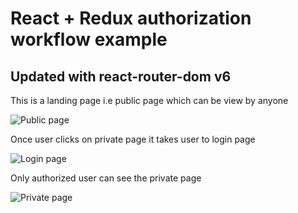 # React + Redux authorization workflow example

## Updated with react-router-dom v6

This is a landing page i.e public page which can be view by anyone

![Public page](https://lh3.googleusercontent.com/Qo5u81D2eVGpbweGmjgUKMEWBuDoEtKSxg3GQGKJhgW2VXb-ygyPrLPlOlHAYwEoeDO50LFJyCNPVpgiisDCxLPfBkCoSTpbAn6H06TZWUtbGzV2-OLdlUhUfRPHvwbQcEaEF0bZM7qGiSKdXrfPUCoI8k2xCcY9pkJVKE_xlnNtFaDMowtACKAcxg0D5KYGy8RHCj46x9UdvniHR_1-MxaC9l-CxhjTvJ8pRpisrSgMyi4nyfnSKQNRZVra4ElhxIrkIgmMxaXW9oJpVYQq9TR69udBi_3sGU9ziARrXKzGyAUkFYQGo4dcH_w-cp8YAU3Yr_BFUk5bBupe9y8HarbGBU66oEM_YTYKdI7yPv3LaWiCI_wwS5n9rgZikggDR2jF2QZ4YVzaCes6eP8wfxBNLfnzsQLcejyOx_XBdYnQL8GNvd-yk37r1TLVGVbOY7XdNY1_WSR0sbrjdUcXc2ETHqgDlc4VGak0EY6yf2BSCJijuIrXopPNX0nriDtLbImLFmysWTChi7lIy9A81y4-tMRFTaGBIRNRMoXmZIyCBCvQogLfgdlTbaAD5CVKtPGwodfrFzyH2aqje_UTBgQmZPxN6S0NgxXxJB52L6ir01iEVn8Ctp4XKa9UBtt-JbKTBWDL10l1zSH1BJc6sHas5vWhlXB1_VHH2CJuuW74PiupthbmJo96TlCWFHKXBDh29eGg0-VPHyFomaYdI2fk=w772-h498-no)

Once user clicks on private page it takes user to login page

![Login page](https://lh3.googleusercontent.com/gRwjf9HsyHxNBguAJJkK2pK8KZoN0bh-03gwSAIHrI9rfmZjkmHEqz2AGnOVZ88Vin9dg_OgwC9MbJTJX_5LaEQ5mu__TY43Mtz9deCdhaa8CkNL3OgbpvifNwJtGKZJsrPSDiD75mi8S5huU5DF4WzHgnFWXrpp2UMBJb0mDzQULtKyE820Za6zAF0t3mBo54o6Me_wPeGZad2AwP7bt7JRlOEj0GiJaTxRpW1-g3BjS_fcF1kpm_yRVfRNaywoKXbng_RaHUys3MBxNSeNPG6ahJIJIfBklfxGVlRLDExSOHqDoOyMqr8Q9MWWlBiwBkFj26tP_n4TsCXhGwPOIVLx_hZBhiN6w7nRAklKFdrWHPfMhjw5ER5WyFFEcs653wq1cDQ9LWx6mA8PAWNQr4TVBi-qDpNXGWM6KLtgVjhbLos-tzsWPPngesLp_3IFdpMFoxoypmKHti7Snk-7_gnBprS6Nw1uctT9ZGqOrMWa9e5L7YrHmN1VVVgoOeL4dJVnbLnFYwDSK38Lzfazf3CzxwQH2seQ61_CGEwcqIzq0owWnxhybuP3GvAwhj5KJRkqtwkIk2UdBiPdI0sqZGy4dqukVEecIQIbwpiZuvGhe3DtKaTZbp3sXLkUJGd6IDeyMh8cHQSsZSFzcpI8xqRivugKtLc_Zj1QMqLVZQL5uJET1fThBIlz631KnZHHbE2jGP1SR5NzhzK0mKCgdedo=w772-h498-no)

Only authorized user can see the private page

![Private page](https://lh3.googleusercontent.com/QInIP8Dt-w9awQUcjTimOWDXWR6MA4eAEheavoGrfbzKDPpUwczXrUPBngk7LvfZDA3-2mQQOfYeIMvzAM0TMnY15b0JV49o_UWsbx1FzW9ugaqsI_J_lZ__E7PmC5aATHXmzq0MU7Lv7lvS0tmiC0U3nVVo7bqcYt2E3L-2F-YTf-OMrjTc-6g6nMiXpXpWLIzzeb9eQcyNR6DDfBLUoCdGz7J38a95d-Oz9BKcMhhcrln7tCnGJ0_B0fUupUOfahWNblkGKG76XjQySu-6bbQ0GEAB__-eR0rI6XGRBgmhO-3AtZs09U6yldDsBuqsNgNV9kw3S1-65Ft9IEGGwF84_sH_wH0AWKb7XebiavgHtl7zNvh1QVlWQdjGu4Pkn7kjpBtzyyNKBrRNgSVwG04MyvFuxTyf5JzhXbn4UhHfaE3EK3f60FRIT_0wNZForuqZwggRCYuOc17RDIXzxu4Vt-qI0VQqt-bNZhzjmbGdu7m4jqv5RxuH7-2A51ukVFfgosHK3KZKIp-iM0Asr9GD49TDLqgRj3Nm9sBgzDqMYHRTPnVPMoan5VgJpUvEfxH2yFUQc5ljovIoTs_2BTNjVSF04C52MBMU_188VcNoU6Cq1Y_p1u4MW5oHbRtuk90M-xlEWrTbGqyF9NnSKkyNMd754KTR0E6fqj6wBsVfz5HHoK9w-AooImoWDjJWIVHlZClBsuY8n5p66cD0w1r_=w772-h498-no)
